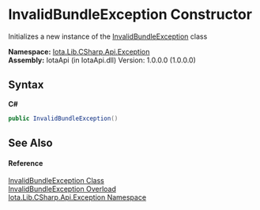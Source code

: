 # InvalidBundleException Constructor 
 

Initializes a new instance of the <a href="T_Iota_Lib_CSharp_Api_Exception_InvalidBundleException">InvalidBundleException</a> class

**Namespace:**&nbsp;<a href="N_Iota_Lib_CSharp_Api_Exception">Iota.Lib.CSharp.Api.Exception</a><br />**Assembly:**&nbsp;IotaApi (in IotaApi.dll) Version: 1.0.0.0 (1.0.0.0)

## Syntax

**C#**<br />
``` C#
public InvalidBundleException()
```


## See Also


#### Reference
<a href="T_Iota_Lib_CSharp_Api_Exception_InvalidBundleException">InvalidBundleException Class</a><br /><a href="Overload_Iota_Lib_CSharp_Api_Exception_InvalidBundleException__ctor">InvalidBundleException Overload</a><br /><a href="N_Iota_Lib_CSharp_Api_Exception">Iota.Lib.CSharp.Api.Exception Namespace</a><br />